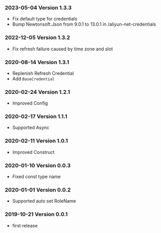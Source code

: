### 2023-05-04 Version 1.3.3
* Fix default type for credentials
* Bump Newtonsoft.Json from 9.0.1 to 13.0.1 in /aliyun-net-credentials

### 2022-12-05 Version 1.3.2
* Fix refresh failure caused by time zone and slot

### 2020-08-14 Version 1.3.1
* Replenish Refresh Credential
* Add `BaseCredential`

### 2020-02-24 Version 1.2.1
* Improved Config

### 2020-02-17 Version 1.1.1
* Supported Async

### 2020-02-11 Version 1.0.1
* Improved Construct

### 2020-01-10 Version 0.0.3
* Fixed const type name

### 2020-01-01 Version 0.0.2
* Supported auto set RoleName

### 2019-10-21 Version 0.0.1
* first release